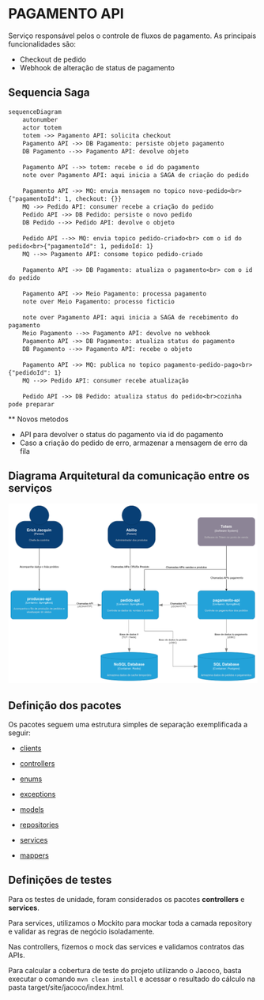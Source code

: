 # PAGAMENTO API

Serviço responsável pelos o controle de fluxos de pagamento.
As principais funcionalidades são:

- Checkout de pedido
- Webhook de alteração de status de pagamento

## Sequencia Saga

```mermaid
sequenceDiagram
    autonumber
    actor totem
    totem ->> Pagamento API: solicita checkout
    Pagamento API ->> DB Pagamento: persiste objeto pagamento
    DB Pagamento -->> Pagamento API: devolve objeto
    
    Pagamento API -->> totem: recebe o id do pagamento
    note over Pagamento API: aqui inicia a SAGA de criação do pedido

    Pagamento API ->> MQ: envia mensagem no topico novo-pedido<br>{"pagamentoId": 1, checkout: {}}
    MQ ->> Pedido API: consumer recebe a criação do pedido
    Pedido API ->> DB Pedido: persiste o novo pedido
    DB Pedido -->> Pedido API: devolve o objeto
    
    Pedido API -->> MQ: envia topico pedido-criado<br> com o id do pedido<br>{"pagamentoId": 1, pedidoId: 1}
    MQ -->> Pagamento API: consome topico pedido-criado
    
    Pagamento API ->> DB Pagamento: atualiza o pagamento<br> com o id do pedido

    Pagamento API ->> Meio Pagamento: processa pagamento
    note over Meio Pagamento: processo ficticio

    note over Pagamento API: aqui inicia a SAGA de recebimento do pagamento
    Meio Pagamento -->> Pagamento API: devolve no webhook
    Pagamento API ->> DB Pagamento: atualiza status do pagamento
    DB Pagamento -->> Pagamento API: recebe o objeto
    
    Pagamento API ->> MQ: publica no topico pagamento-pedido-pago<br>{"pedidoId": 1}
    MQ -->> Pedido API: consumer recebe atualização
    
    Pedido API ->> DB Pedido: atualiza status do pedido<br>cozinha pode preparar
```

** Novos metodos

- API para devolver o status do pagamento via id do pagamento
- Caso a criação do pedido de erro, armazenar a mensagem de erro da fila 

## Diagrama Arquitetural da comunicação entre os serviços

![diagrama](tc-s1-32-entrega4-v6.drawio.png)

## Definição dos pacotes

Os pacotes seguem uma estrutura simples de separação exemplificada a seguir:

- [clients](src%2Fmain%2Fjava%2Fbr%2Fcom%2Ffiap%2Fsoat1%2Ft32%2Fclients)

- [controllers](src%2Fmain%2Fjava%2Fbr%2Fcom%2Ffiap%2Fsoat1%2Ft32%2Fcontrollers)

- [enums](src%2Fmain%2Fjava%2Fbr%2Fcom%2Ffiap%2Fsoat1%2Ft32%2Fenums)

- [exceptions](src%2Fmain%2Fjava%2Fbr%2Fcom%2Ffiap%2Fsoat1%2Ft32%2Fexceptions)

- [models](src%2Fmain%2Fjava%2Fbr%2Fcom%2Ffiap%2Fsoat1%2Ft32%2Fmodels)

- [repositories](src%2Fmain%2Fjava%2Fbr%2Fcom%2Ffiap%2Fsoat1%2Ft32%2Frepositories)

- [services](src%2Fmain%2Fjava%2Fbr%2Fcom%2Ffiap%2Fsoat1%2Ft32%2Fservices)

- [mappers](src%2Fmain%2Fjava%2Fbr%2Fcom%2Ffiap%2Fsoat1%2Ft32%2Futils%2Fmappers)

## Definições de testes

Para os testes de unidade, foram considerados os pacotes <b>controllers</b> e <b>services</b>.

Para services, utilizamos o Mockito para mockar toda a camada repository e validar as regras de negócio isoladamente.

Nas controllers, fizemos o mock das services e validamos contratos das APIs.

Para calcular a cobertura de teste do projeto utilizando o Jacoco, basta executar o comando `mvn clean install` e acessar o resultado do cálculo na pasta target/site/jacoco/index.html.
